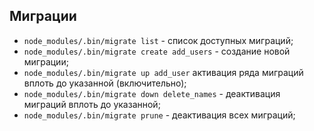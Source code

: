 ## Миграции

+ `node_modules/.bin/migrate list` - список доступных миграций;
+ `node_modules/.bin/migrate create add_users` - создание новой миграции;
+ `node_modules/.bin/migrate up add_user` активация ряда миграций вплоть до указанной (включительно);
+ `node_modules/.bin/migrate down delete_names` - деактивация миграций вплоть до указанной;
+ `node_modules/.bin/migrate prune` - деактивация всех миграций;